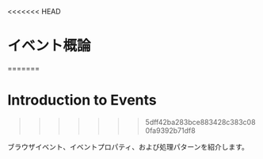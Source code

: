 <<<<<<< HEAD
# イベント概論
=======
# Introduction to Events
>>>>>>> 5dff42ba283bce883428c383c080fa9392b71df8

ブラウザイベント、イベントプロパティ、および処理パターンを紹介します。
